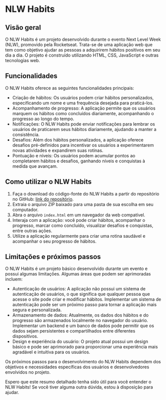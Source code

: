 
<!DOCTYPE html>
<html>
<head>
  <meta charset="UTF-8">
</head>
<body>
  <h1>NLW Habits</h1>
  <h2>Visão geral</h2>
  <p>
    O NLW Habits é um projeto desenvolvido durante o evento Next Level Week (NLW), promovido pela Rocketseat. Trata-se de uma aplicação web que tem como objetivo ajudar as pessoas a adquirirem hábitos positivos em seu dia a dia. O projeto é construído utilizando HTML, CSS, JavaScript e outras tecnologias web.
  </p>
  <h2>Funcionalidades</h2>
  <p>
    O NLW Habits oferece as seguintes funcionalidades principais:
  </p>
  <ul>
    <li>Criação de hábitos: Os usuários podem criar hábitos personalizados, especificando um nome e uma frequência desejada para praticá-los.</li>
    <li>Acompanhamento de progresso: A aplicação permite que os usuários marquem os hábitos como concluídos diariamente, acompanhando o progresso ao longo do tempo.</li>
    <li>Notificações: O NLW Habits pode enviar notificações para lembrar os usuários de praticarem seus hábitos diariamente, ajudando a manter a consistência.</li>
    <li>Desafios: Além dos hábitos personalizados, a aplicação oferece desafios pré-definidos para incentivar os usuários a experimentarem novas atividades e expandirem suas rotinas.</li>
    <li>Pontuação e níveis: Os usuários podem acumular pontos ao completarem hábitos e desafios, ganhando níveis e conquistas à medida que avançam.</li>
  </ul>
  <h2>Como utilizar o NLW Habits</h2>
  <ol>
    <li>Faça o download do código-fonte do NLW Habits a partir do repositório no GitHub: <a href="https://github.com/MarcioGuinati/nlw_habits">link do repositório</a>.</li>
    <li>Extraia o arquivo ZIP baixado para uma pasta de sua escolha em seu computador.</li>
    <li>Abra o arquivo <code>index.html</code> em um navegador da web compatível.</li>
    <li>Interaja com a aplicação: você pode criar hábitos, acompanhar o progresso, marcar como concluído, visualizar desafios e conquistas, entre outras ações.</li>
    <li>Utilize a aplicação regularmente para criar uma rotina saudável e acompanhar o seu progresso de hábitos.</li>
  </ol>
  <h2>Limitações e próximos passos</h2>
  <p>
    O NLW Habits é um projeto básico desenvolvido durante um evento e possui algumas limitações. Algumas áreas que podem ser aprimoradas incluem:
  </p>
  <ul>
    <li>Autenticação de usuários: A aplicação não possui um sistema de autenticação de usuários, o que significa que qualquer pessoa que acesse o site pode criar e modificar hábitos. Implementar um sistema de autenticação pode ser um próximo passo para tornar a aplicação mais segura e personalizada.</li>
    <li>Armazenamento de dados: Atualmente, os dados dos hábitos e do progresso são armazenados localmente no navegador do usuário. Implementar um backend e um banco de dados pode permitir que os dados sejam persistentes e compartilhados entre diferentes dispositivos.</li>
    <li>Design e experiência do usuário: O projeto atual possui um design básico e pode ser aprimorado para proporcionar uma experiência mais agradável e intuitiva para os usuários.</li>
  </ul>
  <p>
    Os próximos passos para o desenvolvimento do NLW Habits dependem dos objetivos e necessidades específicas dos usuários e desenvolvedores envolvidos no projeto.
  </p>
  <p>
    Espero que este resumo detalhado tenha sido útil para você entender o NLW Habits! Se você tiver alguma outra dúvida, estou à disposição para ajudar.
  </p>
</body>
</html>
